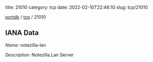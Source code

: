 title: 21010
category: tcp
date: 2022-02-10T22:46:10
slug: tcp/21010

[portdb](/) / [tcp](/category/tcp.html) / 21010


## IANA Data

_Name:_ notezilla-lan

_Description:_ Notezilla.Lan Server

